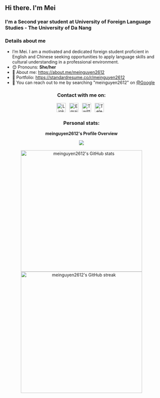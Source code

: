 ## Hi there.  I'm Mei

### I'm a Second year student at University of Foreign Language Studies - The University of Da Nang 
### Details about me
- I’m Mei. I am a motivated and dedicated foreign student proficient in English and Chinese seeking opportunities to apply language skills and cultural understanding in a professional environment.
- 😊 Pronouns: **She/her**
- 🌟 About me: <https://about.me/meinguyen2612>
- 🎨 Portfolio: <https://standardresume.co/r/meinguyen2612>
- 📧 You can reach out to me by searching "meinguyen2612" on [@Google](https://github.com/google.com)

<section align="center">
    <h3>Contact with me on:</h3>
    <div>
        <a href="https://linkedin.com/in/meinguyen2612"><img width="30px" height="30px" src="icons/linkedin.svg" alt="LinkedIn"></a>
        &nbsp;
        <a href="mailto://meimei.nguyenn2612@gmail.com"><img width="30px" height="30px" src="icons/gmail.svg" alt="Email"></a>
        &nbsp;
        <a href="https://twitter.com/meinguyen2612"><img width="30px" height="30px" src="icons/x.svg" alt="Twitter"></a>
        &nbsp;
        <a href="https://t.me/meinguyen2612"><img width="30px" height="30px" src="icons/telegram.svg" alt="Telegram"></a>
        &nbsp;
    </div>
</section>

<section align="center">
    <h3>Personal stats:</h3>
    <section align="center">
      <p><b>meinguyen2612's Profile Overview</b></p>
     <a href="https://hits.seeyoufarm.com"><img src="https://hits.seeyoufarm.com/api/count/incr/badge.svg?url=https%3A%2F%2Fgithub.com%meinguyen2612&count_bg=%2379C83D&title_bg=%23555555&icon=&icon_color=%23E7E7E7&title=hits%2Fviews&edge_flat=false"/></a>
    </section>
    <br/>
    <div>
        <img width="400px" src="https://github-readme-stats.vercel.app/api?username=meinguyen2612" alt="meinguyen2612's GitHub stats"/>
        <img width="400px" src="https://github-readme-streak-stats.herokuapp.com/?user=meinguyen2612&" alt="meinguyen2612's GitHub streak"/>
    </div>
</section>
